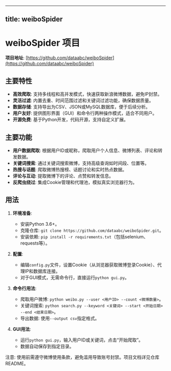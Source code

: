 
---
title: weiboSpider
---

# weiboSpider 项目

**项目地址**: [https://github.com/dataabc/weiboSpider](https://github.com/dataabc/weiboSpider)

## 主要特性
- **高效爬取**: 支持多线程和高并发模式，快速获取新浪微博数据，避免IP封禁。
- **灵活过滤**: 内置去重、时间范围过滤和关键词过滤功能，确保数据质量。
- **数据存储**: 支持导出为CSV、JSON或MySQL数据库，便于后续分析。
- **用户友好**: 提供图形界面（GUI）和命令行两种操作模式，适合不同用户。
- **开源免费**: 基于Python开发，代码开源，支持自定义扩展。

## 主要功能
- **用户数据爬取**: 根据用户ID或昵称，爬取用户个人信息、微博列表、评论和转发数据。
- **关键词搜索**: 通过关键词搜索微博，支持高级查询如时间段、位置等。
- **热搜与话题**: 爬取微博热搜榜、话题讨论和实时热点数据。
- **评论与互动**: 提取微博下的评论、点赞和转发信息。
- **反爬虫绕过**: 集成Cookie管理和代理池，模拟真实浏览器行为。

## 用法
1. **环境准备**:
   - 安装Python 3.6+。
   - 克隆仓库: `git clone https://github.com/dataabc/weiboSpider.git`。
   - 安装依赖: `pip install -r requirements.txt`（包括selenium、requests等）。

2. **配置**:
   - 编辑`config.py`文件，设置Cookie（从浏览器获取微博登录Cookie）、代理IP和数据库连接。
   - 对于GUI模式，无需命令行，直接运行`python gui.py`。

3. **命令行用法**:
   - 爬取用户微博: `python weibo.py --user <用户ID> --count <微博数量>`。
   - 关键词搜索: `python search.py --keyword <关键词> --start <开始日期> --end <结束日期>`。
   - 导出数据: 使用`--output csv`指定格式。

4. **GUI用法**:
   - 运行`python gui.py`，输入用户ID或关键词，点击“开始爬取”。
   - 数据自动保存到指定目录。

注意: 使用前需遵守微博使用条款，避免滥用导致账号封禁。项目文档详见仓库README。